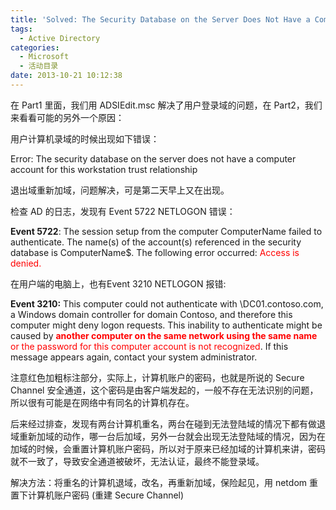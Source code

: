 ```yaml
---
title: 'Solved: The Security Database on the Server Does Not Have a Computer Account for This Workstation Trust Relationship - Part2'
tags:
  - Active Directory
categories:
  - Microsoft
  - 活动目录
date: 2013-10-21 10:12:38
---
```


在 Part1 里面，我们用 ADSIEdit.msc 解决了用户登录域的问题，在 Part2，我们来看看可能的另外一个原因：

用户计算机录域的时候出现如下错误：

Error: The security database on the server does not have a computer account for this workstation trust relationship

退出域重新加域，问题解决，可是第二天早上又在出现。

检查 AD 的日志，发现有  Event 5722 NETLOGON 错误：

**Event 5722**: The session setup from the computer ComputerName failed to authenticate. The name(s) of the account(s) referenced in the security database is ComputerName$. The following error occurred:
<span style="color: #ff0000">Access is denied.</span>

在用户端的电脑上，也有Event 3210 NETLOGON 报错:

**Event 3210:** This computer could not authenticate with \\DC01.contoso.com, a Windows domain controller for domain Contoso, and therefore this computer might deny logon requests. This inability to authenticate might be caused by <span style="color: #ff0000">**another computer on the same network using the same name** or the password for this computer account is not recognized</span>. If this message appears again, contact your system administrator.

注意红色加粗标注部分，实际上，计算机账户的密码，也就是所说的 Secure Channel 安全通道，这个密码是由客户端发起的，一般不存在无法识别的问题，所以很有可能是在网络中有同名的计算机存在。

后来经过排查，发现有两台计算机重名，两台在碰到无法登陆域的情况下都有做退域重新加域的动作，哪一台后加域，另外一台就会出现无法登陆域的情况，因为在加域的时候，会重置计算机账户密码，所以对于原来已经加域的计算机来讲，密码就不一致了，导致安全通道被破坏，无法认证，最终不能登录域。

解决方法：将重名的计算机退域，改名，再重新加域，保险起见，用 netdom 重置下计算机账户密码 (重建 Secure Channel)
